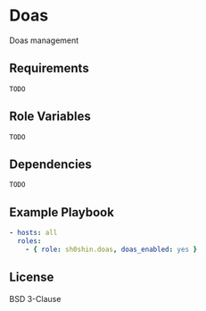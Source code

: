 # Doas
Doas management

## Requirements
`TODO`

## Role Variables
`TODO`

## Dependencies
`TODO`


## Example Playbook
```yaml
- hosts: all
  roles:
    - { role: sh0shin.doas, doas_enabled: yes }
```

## License
BSD 3-Clause
